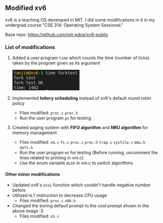 ## Modified xv6

xv6 is a teaching OS developed in MIT. I did some modifications in it in my undergrad course "CSE 314: Operating System Sessional."

Base repo: https://github.com/mit-pdos/xv6-public

### List of modifications
1. Added a user program `time` which counts the time (number of ticks) taken by the program given as its argument

    ![prompt](/images/time.png)
2. Implemented **lottery scheduling** instead of xv6's default round robin policy
    * Files modified: `proc.c` `proc.h`
    * Run the user program `ps` for testing
3. Created paging system with **FIFO algorithm** and **NRU algorithm** for memory management
    * Files modified: `vm.c` `fs.c` `proc.c` `proc.h` `trap.c` `sysfile.c` `mmu.h` `defs.h`
    * Run the user program `mt` for testing (Before running, uncomment the lines related to printing in *vm.c*)
    * Use the enum variable `ALGO` in *vm.c* to switch algorithms
#### Other minor modifications
* Updated xv6's `atoi` function which couldn't handle negative number before
* Utilized `HLT` instruction to decrease CPU usage
    * Files modified: `proc.c` `x86.h`
* Changed the boring default prompt to the cool prompt shown in the above image :3
    * Files modified: `sh.c`
